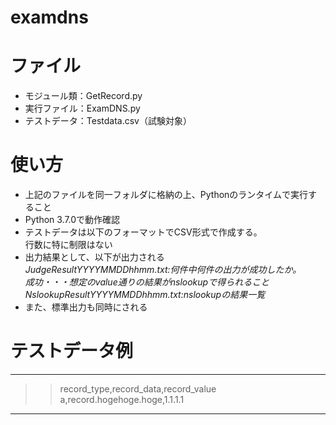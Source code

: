 # examdns
# ファイル
- モジュール類：GetRecord.py
- 実行ファイル：ExamDNS.py
- テストデータ：Testdata.csv（試験対象）

# 使い方
- 上記のファイルを同一フォルダに格納の上、Pythonのランタイムで実行すること
- Python 3.7.0で動作確認
- テストデータは以下のフォーマットでCSV形式で作成する。  
  行数に特に制限はない
- 出力結果として、以下が出力される  
  *JudgeResultYYYYMMDDhhmm.txt:何件中何件の出力が成功したか。*  
  *成功・・・想定のvalue通りの結果がnslookupで得られること*  
  *NslookupResultYYYYMMDDhhmm.txt:nslookupの結果一覧*  
- また、標準出力も同時にされる

# テストデータ例
---------
>>  record_type,record_data,record_value  
>>  a,record.hogehoge.hoge,1.1.1.1  
---------

